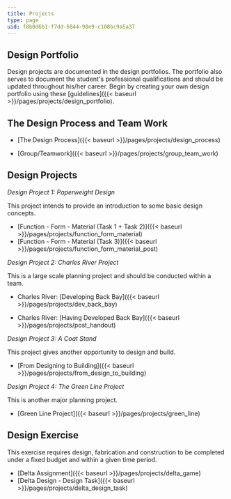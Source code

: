 ```yaml
---
title: Projects
type: page
uid: f8b0d6b1-f7dd-6844-98e9-c108bc9a5a37
---
```


Design Portfolio
----------------

Design projects are documented in the design portfolios. The portfolio also serves to document the student's professional qualifications and should be updated throughout his/her career. Begin by creating your own design portfolio using these [guidelines]({{< baseurl >}}/pages/projects/design_portfolio).

The Design Process and Team Work
--------------------------------

*   [The Design Process]({{< baseurl >}}/pages/projects/design_process)
    
*   [Group/Teamwork]({{< baseurl >}}/pages/projects/group_team_work)

Design Projects
---------------

_Design Project 1: Paperweight Design_

This project intends to provide an introduction to some basic design concepts.

*   [Function - Form - Material (Task 1 + Task 2)]({{< baseurl >}}/pages/projects/function_form_material)
*   [Function - Form - Material (Task 3)]({{< baseurl >}}/pages/projects/function_form_material_post)

_Design Project 2: Charles River Project_

This is a large scale planning project and should be conducted within a team.

*   Charles River: [Developing Back Bay]({{< baseurl >}}/pages/projects/dev_back_bay)
    
*   Charles River: [Having Developed Back Bay]({{< baseurl >}}/pages/projects/post_handout)

_Design Project 3: A Coat Stand_

This project gives another opportunity to design and build.

*   [From Designing to Building]({{< baseurl >}}/pages/projects/from_design_to_building)

_Design Project 4: The Green Line Project_

This is another major planning project.

*   [Green Line Project]({{< baseurl >}}/pages/projects/green_line)

Design Exercise
---------------

This exercise requires design, fabrication and construction to be completed under a fixed budget and within a given time period.

*   [Delta Assignment]({{< baseurl >}}/pages/projects/delta_game)
*   [Delta Design - Design Task]({{< baseurl >}}/pages/projects/delta_design_task)